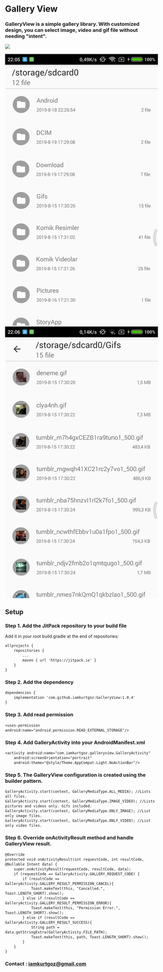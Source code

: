 # Gallery View
### GalleryView is a simple gallery library. With customized design, you can select image, video and gif file without needing "intent".

[![](https://jitpack.io/v/iamkurtgoz/GalleryView.svg)](https://jitpack.io/#iamkurtgoz/GalleryView)

![](ss/1.png)
![](ss/2.png)

## Setup
### Step 1. Add the JitPack repository to your build file
Add it in your root build.gradle at the end of repositories:
```
allprojects {
    repositories {
        ...
        maven { url 'https://jitpack.io' }
    }
}
```
### Step 2. Add the dependency
```
dependencies {
    implementation 'com.github.iamkurtgoz:GalleryView:1.0.4'
}
```
### Step 3. Add read permission
```
<uses-permission android:name="android.permission.READ_EXTERNAL_STORAGE"/>
```
### Step 4. Add GalleryActivity into your AndroidManifest.xml 
```
<activity android:name="com.iamkurtgoz.galleryview.GalleryActivity"
    android:screenOrientation="portrait"
    android:theme="@style/Theme.AppCompat.Light.NoActionBar"/>
```
### Step 5. The GalleryView configuration is created using the builder pattern.
```
GalleryActivity.start(context, GalleryMediaType.ALL_MEDIA); //Lists all files.
GalleryActivity.start(context, GalleryMediaType.IMAGE_VIDEO); //Lists pictures and videos only. Gifs included.
GalleryActivity.start(context, GalleryMediaType.ONLY_IMAGE); //List only image files.
GalleryActivity.start(context, GalleryMediaType.ONLY_VIDEO); //List only video files.
```

### Step 6. Override onActivityResult method and handle GalleryView result.
```
@Override
protected void onActivityResult(int requestCode, int resultCode, @Nullable Intent data) {
    super.onActivityResult(requestCode, resultCode, data);
    if (requestCode == GalleryActivity.GALLERY_REQUEST_CODE) {
        if (resultCode == GalleryActivity.GALLERY_RESULT_PERMISSION_CANCEL){
            Toast.makeText(this, "Cancelled.", Toast.LENGTH_SHORT).show();
        } else if (resultCode == GalleryActivity.GALLERY_RESULT_PERMISSION_ERROR){
            Toast.makeText(this, "Permission Error.", Toast.LENGTH_SHORT).show();
        } else if (resultCode == GalleryActivity.GALLERY_RESULT_SUCCESS){
            String path = data.getStringExtra(GalleryActivity.FILE_PATH);
            Toast.makeText(this, path, Toast.LENGTH_SHORT).show();
        }
    }
}
```
### Contact : iamkurtgoz@gmail.com
